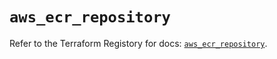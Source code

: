 # `aws_ecr_repository`

Refer to the Terraform Registory for docs: [`aws_ecr_repository`](https://registry.terraform.io/providers/hashicorp/aws/5.14.0/docs/resources/ecr_repository).
